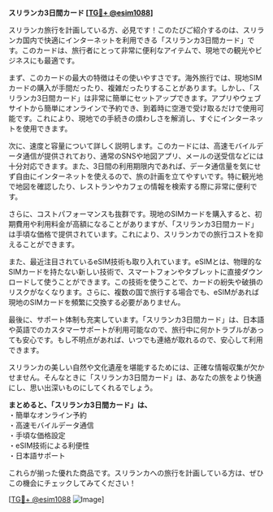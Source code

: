 **スリランカ3日間カード [[TG💪+ @esim1088](https://t.me/s/esim1088)]**

スリランカ旅行を計画している方、必見です！このたびご紹介するのは、スリランカ国内で快適にインターネットを利用できる「スリランカ3日間カード」です。このカードは、旅行者にとって非常に便利なアイテムで、現地での観光やビジネスにも最適です。

まず、このカードの最大の特徴はその使いやすさです。海外旅行では、現地SIMカードの購入が手間だったり、複雑だったりすることがあります。しかし、「スリランカ3日間カード」は非常に簡単にセットアップできます。アプリやウェブサイトから簡単にオンラインで予約でき、到着時に空港で受け取るだけで使用可能です。これにより、現地での手続きの煩わしさを解消し、すぐにインターネットを使用できます。

次に、速度と容量について詳しく説明します。このカードには、高速モバイルデータ通信が提供されており、通常のSNSや地図アプリ、メールの送受信などには十分対応できます。また、3日間の利用期限内であれば、データ通信量を気にせず自由にインターネットを使えるので、旅の計画を立てやすいです。特に観光地で地図を確認したり、レストランやカフェの情報を検索する際に非常に便利です。

さらに、コストパフォーマンスも抜群です。現地のSIMカードを購入すると、初期費用や利用料金が高額になることがありますが、「スリランカ3日間カード」は手頃な価格で提供されています。これにより、スリランカでの旅行コストを抑えることができます。

また、最近注目されているeSIM技術も取り入れています。eSIMとは、物理的なSIMカードを持たない新しい技術で、スマートフォンやタブレットに直接ダウンロードして使うことができます。この技術を使うことで、カードの紛失や破損のリスクがなくなります。さらに、複数の国で旅行する場合でも、eSIMがあれば現地のSIMカードを頻繁に交換する必要がありません。

最後に、サポート体制も充実しています。「スリランカ3日間カード」は、日本語や英語でのカスタマーサポートが利用可能なので、旅行中に何かトラブルがあっても安心です。もし不明点があれば、いつでも連絡が取れるので、安心して利用できます。

スリランカの美しい自然や文化遺産を堪能するためには、正確な情報収集が欠かせません。そんなときに「スリランカ3日間カード」は、あなたの旅をより快適にし、思い出深いものにしてくれるでしょう。

**まとめると、「スリランカ3日間カード」は、**  
・簡単なオンライン予約  
・高速モバイルデータ通信  
・手頃な価格設定  
・eSIM技術による利便性  
・日本語サポート  

これらが揃った優れた商品です。スリランカへの旅行を計画している方は、ぜひこの機会にチェックしてみてください！

[[TG💪+ @esim1088](https://t.me/s/esim1088) ![Image](https://i.postimg.cc/Y0z9fWf4/image.png)]